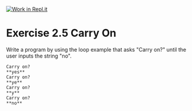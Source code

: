 [![Work in Repl.it](https://classroom.github.com/assets/work-in-replit-14baed9a392b3a25080506f3b7b6d57f295ec2978f6f33ec97e36a161684cbe9.svg)](https://classroom.github.com/online_ide?assignment_repo_id=6526163&assignment_repo_type=AssignmentRepo)
# Exercise 2.5 Carry On

Write a program by using the loop example that asks "Carry on?" until the user inputs the string "no".

```plaintext
Carry on?
**yes**
Carry on?
**ye**
Carry on?
**y**
Carry on?
**no**
```
